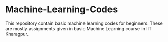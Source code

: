 # Machine-Learning-Codes
This repository contain basic machine learning codes for beginners. These are mostly assignments given in basic Machine Learning course in IIT Kharagpur. 
